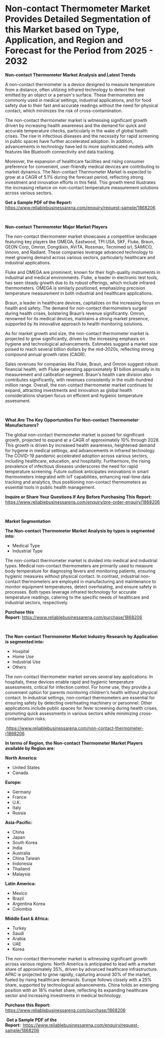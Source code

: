<p><h1>Non-contact Thermometer Market Provides Detailed Segmentation of this Market based on Type, Application, and Region and Forecast for the Period from 2025 - 2032</h1></p><p><strong>Non-contact Thermometer Market Analysis and Latest Trends</strong></p>
<p><p>A non-contact thermometer is a device designed to measure temperature from a distance, often utilizing infrared technology to detect the heat emitted by an object or a person's surface. These thermometers are commonly used in medical settings, industrial applications, and for food safety due to their fast and accurate readings without the need for physical contact, which minimizes the risk of cross-contamination.</p><p>The non-contact thermometer market is witnessing significant growth driven by increasing health awareness and the demand for quick and accurate temperature checks, particularly in the wake of global health crises. The rise in infectious diseases and the necessity for rapid screening in public spaces have further accelerated adoption. In addition, advancements in technology have led to more sophisticated models with features like Bluetooth connectivity and data tracking.</p><p>Moreover, the expansion of healthcare facilities and rising consumer preference for convenient, user-friendly medical devices are contributing to market dynamics. The Non-contact Thermometer Market is expected to grow at a CAGR of 5.1% during the forecast period, reflecting strong investment and innovation efforts in this field. This growth trend illustrates the increasing reliance on non-contact temperature measurement solutions across various sectors.</p></p>
<p><strong>Get a Sample PDF of the Report:&nbsp;</strong> <a href="https://www.reliablebusinessarena.com/enquiry/request-sample/1868206?utm_campaign=3492&utm_medium=2&utm_source=Github&utm_content=ia&utm_term=12042025&utm_id=non-contact-thermometer">https://www.reliablebusinessarena.com/enquiry/request-sample/1868206</a></p>
<p>&nbsp;</p>
<p><strong>Non-contact Thermometer Major Market Players</strong></p>
<p><p>The non-contact thermometer market showcases a competitive landscape featuring key players like OMEGA, Eastwood, TPI USA, SKF, Fluke, Braun, GEON Corp, Omron, Dongdixin, AViTA, Rossmax, Tecnimed srl, SAMICO, Innovo, and Radiant. These companies leverage advanced technology to meet growing demand across various sectors, particularly healthcare and industrial applications.</p><p>Fluke and OMEGA are prominent, known for their high-quality instruments in industrial and medical environments. Fluke, a leader in electronic test tools, has seen steady growth due to its robust offerings, which include infrared thermometers. OMEGA is similarly positioned, emphasizing precision temperature measurement in both industrial and healthcare applications.</p><p>Braun, a leader in healthcare devices, capitalizes on the increasing focus on health and safety. The demand for non-contact thermometers surged during health crises, bolstering Braun’s revenue significantly. Omron, renowned for its medical devices, maintains a strong market presence, supported by its innovative approach to health monitoring solutions.</p><p>As for market growth and size, the non-contact thermometer market is projected to grow significantly, driven by the increasing emphasis on hygiene and technological advancements. Estimates suggest a market size poised to reach several billion dollars by the mid-2020s, reflecting strong compound annual growth rates (CAGR).</p><p>Sales revenues for companies like Fluke, Braun, and Omron suggest robust financial health, with Fluke generating approximately $1 billion annually in its measurement and calibration segment. Braun's health care division also contributes significantly, with revenues consistently in the multi-hundred million range. Overall, the non-contact thermometer market continues to expand, attracting investments and innovation as global health considerations sharpen focus on efficient and hygienic temperature assessment.</p></p>
<p>&nbsp;</p>
<p><strong>What Are The Key Opportunities For Non-contact Thermometer Manufacturers?</strong></p>
<p><p>The global non-contact thermometer market is poised for significant growth, projected to expand at a CAGR of approximately 10% through 2028. This growth is driven by increased health awareness, heightened demand for hygiene in medical settings, and advancements in infrared technology. The COVID-19 pandemic accelerated adoption across various sectors, including healthcare, education, and hospitality. Furthermore, the rising prevalence of infectious diseases underscores the need for rapid temperature screening. Future outlook anticipates innovations in smart thermometers integrated with IoT capabilities, enhancing real-time data tracking and analytics, thus positioning non-contact thermometers as essential tools in public health management.</p></p>
<p><strong>Inquire or Share Your Questions If Any Before Purchasing This Report:</strong> <a href="https://www.reliablebusinessarena.com/enquiry/pre-order-enquiry/1868206?utm_campaign=3492&utm_medium=2&utm_source=Github&utm_content=ia&utm_term=12042025&utm_id=non-contact-thermometer">https://www.reliablebusinessarena.com/enquiry/pre-order-enquiry/1868206</a></p>
<p>&nbsp;</p>
<p><strong>Market Segmentation</strong></p>
<p><strong>The Non-contact Thermometer Market Analysis by types is segmented into:</strong></p>
<p><ul><li>Medical Type</li><li>Industrial Type</li></ul></p>
<p><p>The non-contact thermometer market is divided into medical and industrial types. Medical non-contact thermometers are primarily used to measure body temperature for diagnosing fevers and monitoring patients, ensuring hygienic measures without physical contact. In contrast, industrial non-contact thermometers are employed in manufacturing and maintenance to monitor equipment temperatures, detect overheating, and ensure safety in processes. Both types leverage infrared technology for accurate temperature readings, catering to the specific needs of healthcare and industrial sectors, respectively.</p></p>
<p><strong>Purchase this Report:&nbsp;</strong><a href="https://www.reliablebusinessarena.com/purchase/1868206?utm_campaign=3492&utm_medium=2&utm_source=Github&utm_content=ia&utm_term=12042025&utm_id=non-contact-thermometer">https://www.reliablebusinessarena.com/purchase/1868206</a></p>
<p>&nbsp;</p>
<p><strong>The Non-contact Thermometer Market Industry Research by Application is segmented into:</strong></p>
<p><ul><li>Hospital</li><li>Home Use</li><li>Industrial Use</li><li>Others</li></ul></p>
<p><p>The non-contact thermometer market serves several key applications. In hospitals, these devices enable rapid and hygienic temperature assessments, critical for infection control. For home use, they provide a convenient option for parents monitoring children's health without physical contact. In industrial settings, non-contact thermometers are essential for ensuring safety by detecting overheating machinery or personnel. Other applications include public spaces for fever screening during health crises, promoting quick assessments in various sectors while minimizing cross-contamination risks.</p></p>
<p><a href="https://www.reliablebusinessarena.com/non-contact-thermometer-r1868206?utm_campaign=3492&utm_medium=2&utm_source=Github&utm_content=ia&utm_term=12042025&utm_id=non-contact-thermometer">&nbsp;https://www.reliablebusinessarena.com/non-contact-thermometer-r1868206</a></p>
<p><strong>In terms of Region, the Non-contact Thermometer Market Players available by Region are:</strong></p>
<p>
    <p> <strong> North America: </strong>
        <ul>
            <li>United States</li>
            <li>Canada</li>
        </ul>
        </p> 
    <p> <strong> Europe: </strong>
        <ul>
            <li>Germany</li>
            <li>France</li>
            <li>U.K.</li>
            <li>Italy</li>
            <li>Russia</li>
        </ul>
        </p> 
    <p> <strong> Asia-Pacific: </strong>
        <ul>
            <li>China</li>
            <li>Japan</li>
            <li>South Korea</li>
            <li>India</li>
            <li>Australia</li>
            <li>China Taiwan</li>
            <li>Indonesia</li>
            <li>Thailand</li>
            <li>Malaysia</li>
        </ul>
        </p> 
    <p> <strong> Latin America: </strong>
        <ul>
            <li>Mexico</li>
            <li>Brazil</li>
            <li>Argentina Korea</li>
            <li>Colombia</li>
        </ul>
        </p> 
    <p> <strong> Middle East & Africa: </strong>
        <ul>
            <li>Turkey</li>
            <li>Saudi</li>
            <li>Arabia</li>
            <li>UAE</li>
            <li>Korea</li>
        </ul>
    </p>
    </p>
<p><p>The non-contact thermometer market is witnessing significant growth across various regions. North America is anticipated to lead with a market share of approximately 35%, driven by advanced healthcare infrastructure. APAC is projected to grow rapidly, capturing around 30% of the market, fueled by rising healthcare demands. Europe follows closely with a 25% share, supported by technological advancements. China holds an emerging position with an 18% market share, reflecting its expanding healthcare sector and increasing investments in medical technology.</p></p>
<p><strong>Purchase this Report: </strong><a href="https://www.reliablebusinessarena.com/purchase/1868206?utm_campaign=3492&utm_medium=2&utm_source=Github&utm_content=ia&utm_term=12042025&utm_id=non-contact-thermometer">https://www.reliablebusinessarena.com/purchase/1868206</a></p>
<p>&nbsp;<strong>Get a Sample PDF of the Report:&nbsp;&nbsp;</strong><a href="https://www.reliablebusinessarena.com/enquiry/request-sample/1868206?utm_campaign=3492&utm_medium=2&utm_source=Github&utm_content=ia&utm_term=12042025&utm_id=non-contact-thermometer">https://www.reliablebusinessarena.com/enquiry/request-sample/1868206</a></p>
<p><strong></strong></p>
<p><p></p><p></p><p></p></p>